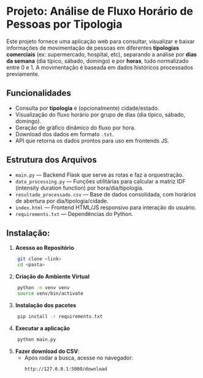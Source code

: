 # Projeto: Análise de Fluxo Horário de Pessoas por Tipologia

Este projeto fornece uma aplicação web para consultar, visualizar e baixar informações de movimentação de pessoas em diferentes **tipologias comerciais** (ex: supermercado, hospital, etc), separando a análise por **dias da semana** (dia típico, sábado, domingo) e por **horas**, tudo normalizado entre 0 e 1. A movimentação é baseada em dados históricos processados previamente.

## Funcionalidades

- Consulta por **tipologia** e (opcionalmente) cidade/estado.
- Visualização do fluxo horário por grupo de dias (dia típico, sábado, domingo).
- Geração de gráfico dinâmico do fluxo por hora.
- Download dos dados em formato `.txt`.
- API que retorna os dados prontos para uso em frontends JS.

## Estrutura dos Arquivos

- `main.py` — Backend Flask que serve as rotas e faz a orquestração.
- `data_processing.py` — Funções utilitárias para calcular a matriz IDF (intensity duration function) por hora/dia/tipologia.
- `resultado_processado.csv` — Base de dados consolidada, com horários de abertura por dia/tipologia/cidade.
- `index.html` — Frontend HTML/JS responsivo para interação do usuário.
- `requirements.txt` — Dependências do Python.

## Instalação:
1. **Acesso ao Repositório**
```sh
    git clone <link>
    cd <pasta>
```

2. **Criação do Ambiente Virtual**
```sh
    python -m venv venv
    source venv/bin/activate
```

3. **Instalação dos pacotes**
```sh
    pip install -r requirements.txt
```

4. **Executar a aplicação**
```sh
    python main.py
```

5. **Fazer download do CSV**:
   - Após rodar a busca, acesse no navegador:
     ```
     http://127.0.0.1:5000/download
     ```


 